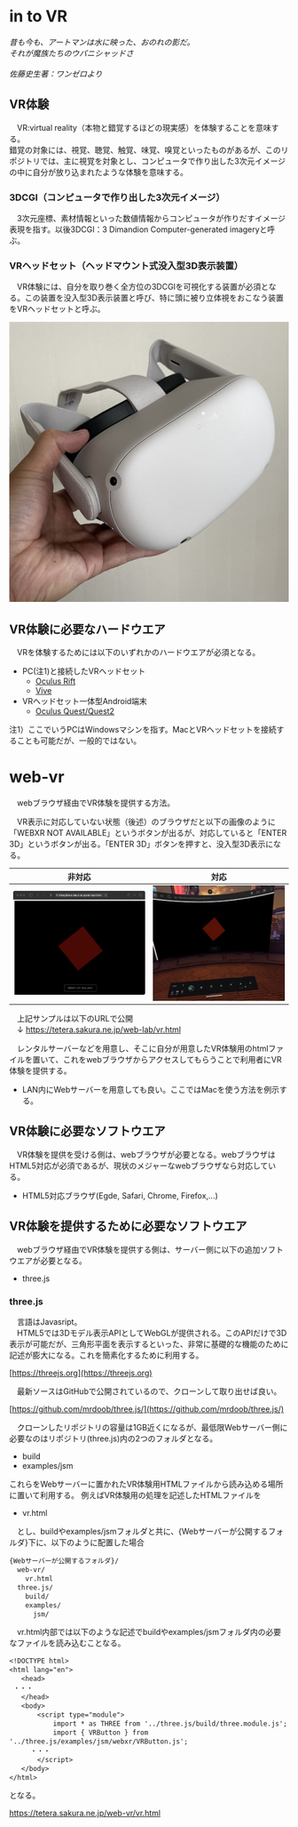 # in to VR
*昔も今も、アートマンは水に映った、おのれの影だ。<br/>それが魔族たちのウパニシャッドさ*<br/>
<br/>
*佐藤史生著：ワンゼロより*

## VR体験
　VR:virtual reality（本物と錯覚するほどの現実感）を体験することを意味する。<br/>
 錯覚の対象には、視覚、聴覚、触覚、味覚、嗅覚といったものがあるが、このリポジトリでは、主に視覚を対象とし、コンピュータで作り出した3次元イメージの中に自分が放り込まれたような体験を意味する。
 
### 3DCGI（コンピュータで作り出した3次元イメージ）
　3次元座標、素材情報といった数値情報からコンピュータが作りだすイメージ表現を指す。以後3DCGI：3 Dimandion Computer-generated imageryと呼ぶ。
 
### VRヘッドセット（ヘッドマウント式没入型3D表示装置）
　VR体験には、自分を取り巻く全方位の3DCGIを可視化する装置が必須となる。この装置を没入型3D表示装置と呼び、特に頭に被り立体視をおこなう装置をVRヘッドセットと呼ぶ。
 
![](doc/IMG_0284.jpg)
 
## VR体験に必要なハードウエア
　VRを体験するためには以下のいずれかのハードウエアが必須となる。
* PC(注1)と接続したVRヘッドセット
  * [Oculus Rift](https://www.oculus.com/rift-s/)
  * [Vive](https://www.vive.com/jp/product/#all)
* VRヘッドセット一体型Android端末
  * [Oculus Quest/Quest2](https://www.oculus.com/quest/)

注1）ここでいうPCはWindowsマシンを指す。MacとVRヘッドセットを接続することも可能だが、一般的ではない。

# web-vr
　webブラウザ経由でVR体験を提供する方法。

　VR表示に対応していない状態（後述）のブラウザだと以下の画像のように「WEBXR NOT AVAILABLE」というボタンが出るが、対応していると「ENTER 3D」というボタンが出る。「ENTER 3D」ボタンを押すと、没入型3D表示になる。
 
|非対応|対応|
|-|-|
|![](doc/readme-01.jpg)|![](doc/readme-02.jpg)|

　上記サンプルは以下のURLで公開<br/>
 　↓
 https://tetera.sakura.ne.jp/web-lab/vr.html
 
　レンタルサーバーなどを用意し、そこに自分が用意したVR体験用のhtmlファイルを置いて、これをwebブラウザからアクセスしてもらうことで利用者にVR体験を提供する。<br/>
* LAN内にWebサーバーを用意しても良い。ここではMacを使う方法を例示する。
 

## VR体験に必要なソフトウエア
　VR体験を提供を受ける側は、webブラウザが必要となる。webブラウザはHTML5対応が必須であるが、現状のメジャーなwebブラウザなら対応している。
* HTML5対応ブラウザ(Egde, Safari, Chrome, Firefox,...)

## VR体験を提供するために必要なソフトウエア
　webブラウザ経由でVR体験を提供する側は、サーバー側に以下の追加ソフトウエアが必要となる。
* three.js
 
### three.js
　言語はJavasript。<br/>
　HTML5では3Dモデル表示APIとしてWebGLが提供される。このAPIだけで3D表示が可能だが、三角形平面を表示するといった、非常に基礎的な機能のために記述が膨大になる。これを簡素化するために利用する。

[https://threejs.org](https://threejs.org)

　最新ソースはGitHubで公開されているので、クローンして取り出せば良い。

[https://github.com/mrdoob/three.js/](https://github.com/mrdoob/three.js/)

　クローンしたリポジトリの容量は1GB近くになるが、最低限Webサーバー側に必要なのはリポジトリ(three.js)内の2つのフォルダとなる。
 
* build 
* examples/jsm
 
 これらをWebサーバーに置かれたVR体験用HTMLファイルから読み込める場所に置いて利用する。
 例えばVR体験用の処理を記述したHTMLファイルを
 
* vr.html

　とし、buildやexamples/jsmフォルダと共に、{Webサーバーが公開するフォルダ}下に、以下のように配置した場合
```
{Webサーバーが公開するフォルダ}/
  web-vr/
    vr.html
  three.js/
    build/
    examples/
      jsm/
```
　vr.html内部では以下のような記述でbuildやexamples/jsmフォルダ内の必要なファイルを読み込むことなる。
 
 ```
 <!DOCTYPE html>
<html lang="en">
	<head>
  ・・・
	</head>
	<body>
		<script type="module">
			import * as THREE from '../three.js/build/three.module.js';
			import { VRButton } from '../three.js/examples/jsm/webxr/VRButton.js';
　　  ・・・      
		</script>
	</body>
</html>
 ```
 
となる。

https://tetera.sakura.ne.jp/web-vr/vr.html
